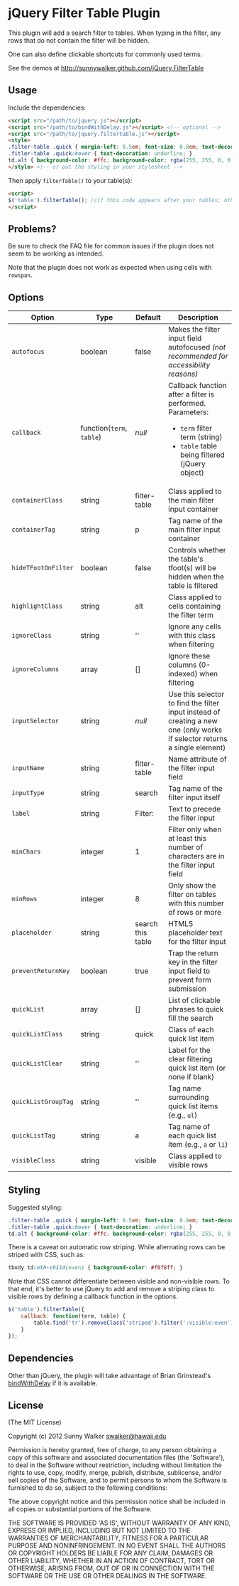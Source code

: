 # jQuery Filter Table Plugin

This plugin will add a search filter to tables. When typing in the filter, any rows that do not contain the filter will be hidden.

One can also define clickable shortcuts for commonly used terms.

See the demos at http://sunnywalker.github.com/jQuery.FilterTable

## Usage

Include the dependencies:

```html
<script src="/path/to/jquery.js"></script>
<script src="/path/to/bindWithDelay.js"></script> <!-- optional -->
<script src="/path/to/jquery.filtertable.js"></script>
<style>
.filter-table .quick { margin-left: 0.5em; font-size: 0.8em; text-decoration: none; }
.fitler-table .quick:hover { text-decoration: underline; }
td.alt { background-color: #ffc; background-color: rgba(255, 255, 0, 0.2); }
</style> <!-- or put the styling in your stylesheet -->
```

Then apply `filterTable()` to your table(s):

```html
<script>
$('table').filterTable(); //if this code appears after your tables; otherwise, include it in your document.ready() code.
</script>
```

## Problems?

Be sure to check the FAQ file for common issues if the plugin does not seem to be working as intended.

Note that the plugin does not work as expected when using cells with `rowspan`.

## Options

| Option | Type | Default | Description |
| ------ | ---- | ------- | ----------- |
| `autofocus` | boolean | false | Makes the filter input field autofocused _(not recommended for accessibility reasons)_ |
| `callback` | function(`term`, `table`) | _null_ | Callback function after a filter is performed. Parameters: <ul><li><code>term</code> filter term (string)</li><li><code>table</code> table being filtered (jQuery object)</li></ul> |
| `containerClass` | string | filter-table | Class applied to the main filter input container |
| `containerTag` | string | p | Tag name of the main filter input container |
| `hideTFootOnFilter` | boolean | false | Controls whether the table's tfoot(s) will be hidden when the table is filtered |
| `highlightClass` | string | alt | Class applied to cells containing the filter term |
| `ignoreClass` | string | '' | Ignore any cells with this class when filtering |
| `ignoreColumns` | array | [] | Ignore these columns (0-indexed) when filtering |
| `inputSelector` | string | _null_ | Use this selector to find the filter input instead of creating a new one (only works if selector returns a single element) |
| `inputName` | string | filter-table | Name attribute of the filter input field |
| `inputType` | string | search | Tag name of the filter input itself |
| `label` | string | Filter: | Text to precede the filter input |
| `minChars` | integer | 1 | Filter only when at least this number of characters are in the filter input field |
| `minRows` | integer | 8 | Only show the filter on tables with this number of rows or more |
| `placeholder` | string | search this table | HTML5 placeholder text for the filter input |
| `preventReturnKey` | boolean | true | Trap the return key in the filter input field to prevent form submission |
| `quickList` | array | [] | List of clickable phrases to quick fill the search |
| `quickListClass` | string | quick | Class of each quick list item |
| `quickListClear` | string | '' | Label for the clear filtering quick list item (or none if blank) |
| `quickListGroupTag` | string | '' | Tag name surrounding quick list items (e.g., `ul`) |
| `quickListTag` | string | a | Tag name of each quick list item (e.g., `a` or `li`) |
| `visibleClass` | string | visible | Class applied to visible rows |

## Styling

Suggested styling:

```css
.filter-table .quick { margin-left: 0.5em; font-size: 0.8em; text-decoration: none; }
.fitler-table .quick:hover { text-decoration: underline; }
td.alt { background-color: #ffc; background-color: rgba(255, 255, 0, 0.2); }
```

There is a caveat on automatic row striping. While alternating rows can be striped with CSS, such as:

```css
tbody td:nth-child(even) { background-color: #f0f8ff; }
```

Note that CSS cannot differentiate between visible and non-visible rows. To that end, it's better to use jQuery to add and remove a striping class to visible rows by defining a callback function in the options.

```javascript
$('table').filterTable({
    callback: function(term, table) {
        table.find('tr').removeClass('striped').filter(':visible:even').addClass('striped');
    }
});
```

## Dependencies

Other than jQuery, the plugin will take advantage of Brian Grinstead's [bindWithDelay](https://github.com/bgrins/bindWithDelay) if it is available.

## License

(The MIT License)

Copyright (c) 2012 Sunny Walker <swalker@hawaii.edu>

Permission is hereby granted, free of charge, to any person obtaining a copy of this software and associated documentation files (the 'Software'), to deal in the Software without restriction, including without limitation the rights to use, copy, modify, merge, publish, distribute, sublicense, and/or sell copies of the Software, and to permit persons to whom the Software is furnished to do so, subject to the following conditions:

The above copyright notice and this permission notice shall be included in all copies or substantial portions of the Software.

THE SOFTWARE IS PROVIDED 'AS IS', WITHOUT WARRANTY OF ANY KIND, EXPRESS OR IMPLIED, INCLUDING BUT NOT LIMITED TO THE WARRANTIES OF MERCHANTABILITY, FITNESS FOR A PARTICULAR PURPOSE AND NONINFRINGEMENT. IN NO EVENT SHALL THE AUTHORS OR COPYRIGHT HOLDERS BE LIABLE FOR ANY CLAIM, DAMAGES OR OTHER LIABILITY, WHETHER IN AN ACTION OF CONTRACT, TORT OR OTHERWISE, ARISING FROM, OUT OF OR IN CONNECTION WITH THE SOFTWARE OR THE USE OR OTHER DEALINGS IN THE SOFTWARE.
